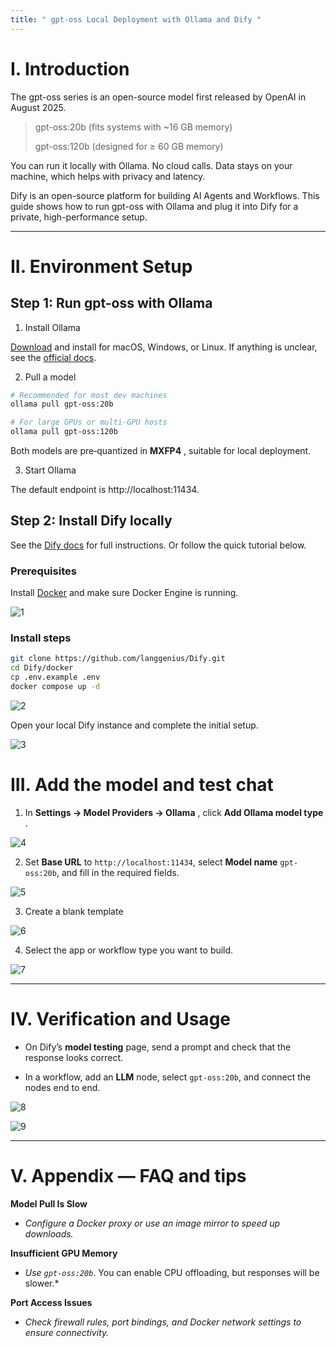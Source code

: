 ```yaml
---
title: " gpt-oss Local Deployment with Ollama and Dify "
---
```

# I. Introduction

The gpt-oss series is an open-source model first released by OpenAI in August 2025.

> gpt-oss:20b (fits systems with ~16 GB memory)
>
> gpt-oss:120b (designed for ≥ 60 GB memory)

You can run it locally with Ollama. No cloud calls. Data stays on your machine, which helps with privacy and latency.

Dify is an open-source platform for building AI Agents and Workflows. This guide shows how to run gpt-oss with Ollama and plug it into Dify for a private, high-performance setup.

* * *

# II. Environment Setup

## Step 1: Run gpt-oss with Ollama

1.  Install Ollama
    

[Download](https://ollama.com/) and install for macOS, Windows, or Linux. If anything is unclear, see the [official docs](https://docs.dify.ai/en/development/models-integration/ollama#integrate-local-models-deployed-by-ollama).

  

2.  Pull a model
    

```Bash
# Recommended for most dev machines
ollama pull gpt-oss:20b

# For large GPUs or multi-GPU hosts
ollama pull gpt-oss:120b
```

Both models are pre‑quantized in **MXFP4** , suitable for local deployment.

  

3.  Start Ollama
    

The default endpoint is http://localhost:11434.

## Step 2: Install Dify locally

See the [Dify docs](https://docs.dify.ai/en/getting-started/install-self-hosted/readme) for full instructions. Or follow the quick tutorial below.

### Prerequisites

Install [Docker](https://www.docker.com/products/docker-desktop/) and make sure Docker Engine is running.

![1](https://raw.githubusercontent.com/NanSike/image-host/main/images/1.png)



### Install steps

```Bash
git clone https://github.com/langgenius/Dify.git
cd Dify/docker
cp .env.example .env
docker compose up -d
```

![2](https://raw.githubusercontent.com/NanSike/image-host/main/images/2.png)

Open your local Dify instance and complete the initial setup.

![3](https://raw.githubusercontent.com/NanSike/image-host/main/images/3.png)

# III. Add the model and test chat

1.  In **Settings → Model Providers → Ollama** , click **Add Ollama model type** .
    

![4](https://raw.githubusercontent.com/NanSike/image-host/main/images/4.png)  

2.  Set **Base URL** to `http://localhost:11434`, select **Model name** `gpt-oss:20b`, and fill in the required fields.
    

![5](https://raw.githubusercontent.com/NanSike/image-host/main/images/5.png)

  

3.  Create a blank template
    

![6](https://raw.githubusercontent.com/NanSike/image-host/main/images/6.png)

  

4.  Select the app or workflow type you want to build.
    

![7](https://raw.githubusercontent.com/NanSike/image-host/main/images/7.png)

* * *

# IV. Verification and Usage

*   On Dify’s **model testing** page, send a prompt and check that the response looks correct.
    
*   In a workflow, add an **LLM** node, select `gpt-oss:20b`, and connect the nodes end to end.
    

![8](https://raw.githubusercontent.com/NanSike/image-host/main/images/8.png)

![9](https://raw.githubusercontent.com/NanSike/image-host/main/images/9.png)

* * *

# V. Appendix — FAQ and tips

**Model Pull Is Slow**

*   *Configure a Docker proxy or use an image mirror to speed up downloads.*
    

**Insufficient GPU Memory**

*   *Use* *`gpt-oss:20b`*. You can enable CPU offloading, but responses will be slower.*

**Port Access Issues**

*   *Check firewall rules, port bindings, and Docker network settings to ensure connectivity.*